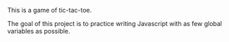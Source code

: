 This is a game of tic-tac-toe.

The goal of this project is to practice writing Javascript with as few global variables as possible.